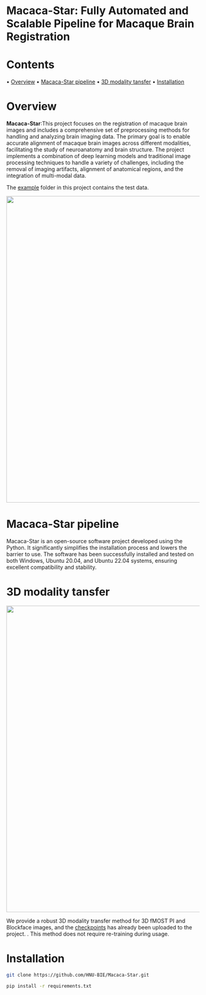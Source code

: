 # Macaca-Star: Fully Automated and Scalable Pipeline for Macaque Brain Registration

# Contents
&#x2022; [Overview](#Overview) 
&#x2022; [Macaca-Star pipeline](#Macaca-Star-pipeline) 
&#x2022; [3D modality tansfer](#3D-modality-tansfer) 
&#x2022; [Installation](#Installation) 

# Overview
**Macaca-Star**:This project focuses on the registration of macaque brain images and includes a comprehensive set of preprocessing methods for handling and analyzing brain imaging data. The primary goal is to enable accurate alignment of macaque brain images across different modalities, facilitating the study of neuroanatomy and brain structure. The project implements a combination of deep learning models and traditional image processing techniques to handle a variety of challenges, including the removal of imaging artifacts, alignment of anatomical regions, and the integration of multi-modal data.

The [example](./example) folder in this project contains the test data.

<p align="center">
<img src="https://github.com/user-attachments/assets/e850250e-9390-4c54-a3d7-99e8f61e1812" width="800">

# Macaca-Star pipeline
Macaca-Star is an open-source software project developed using the Python. It significantly simplifies the installation process and lowers the barrier to use. The software has been successfully installed and tested on both Windows, Ubuntu 20.04, and Ubuntu 22.04 systems, ensuring excellent compatibility and stability.

# 3D modality tansfer
<p align="center">
<img src="https://github.com/user-attachments/assets/6b105954-14e3-4061-953d-311b27d08b62" width="800">

We provide a robust 3D modality transfer method for 3D fMOST PI and Blockface images, and the [checkpoints](./checkpoints) has already been uploaded to the project. . This method does not require re-training during usage.
# Installation
```Bash
git clone https://github.com/HNU-BIE/Macaca-Star.git

pip install -r requirements.txt
```
